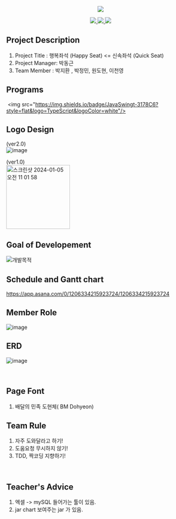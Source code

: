 
<p align='center'>
    <img src="https://capsule-render.vercel.app/api?type=waving&color=auto&height=300&section=header&text=%20Happy%20Seat&fontSize=90&animation=fadeIn&fontAlignY=38&desc=Enjoy%20your%20happy%20senior%20life!&descAlignY=71&descAlign=62"/>
</p>
  
<p align='center'>
  <a href="https://github.com/kyechan99/capsule-render/labels/Idea">
    <img src="https://img.shields.io/badge/IDEA%20ISSUE%20-%23F7DF1E.svg?&style=for-the-badge&&logoColor=white"/>
  </a>
  <a href="#demo">
    <img src="https://img.shields.io/badge/DEMO%20-%234FC08D.svg?&style=for-the-badge&&logoColor=white"/>
  </a>
  <a href="https://capsule-render.vercel.app/">
    <img src="https://img.shields.io/badge/Generator%20-%235c86fa.svg?&style=for-the-badge&&logoColor=white"/>
  </a>
</p> 

## Project Description

1. Project Title : 행복좌석 (Happy Seat) <= 신속좌석 (Quick Seat) 
2. Project Manager: 박동근 
3. Team Member : 박지환 , 박정민, 원도현, 이천영


## Programs
 <img src="https://img.shields.io/badge/JavaSwingt-3178C6?style=flat&logo=TypeScript&logoColor=white"/>


## Logo Design
(ver2.0)
<br>![image](https://github.com/ForrestDPark/QuickSeat_project/assets/149550771/d2cc524d-ff13-4e25-a9c8-d4caeb52ef0c)


(ver1.0)
<br><img width="170" alt="스크린샷 2024-01-05 오전 11 01 58" src="https://github.com/BigDataTeam01/QuickSeat_project/assets/149550771/508ee701-6e74-4a36-9d99-920be7f70feb">

## Goal of Developement

![개발목적](https://github.com/ForrestDPark/QuickSeat_project/assets/149550771/9c09a7a4-6e6e-44c8-b646-e9221a5c81a4)


## Schedule and Gantt chart

https://app.asana.com/0/1206334215923724/1206334215923724


## Member Role
![image](https://github.com/ForrestDPark/QuickSeat_project/assets/149550771/de3beab7-547a-495a-98e1-82f11c39953e)


## ERD 
![image](https://github.com/ForrestDPark/QuickSeat_project/assets/149550771/050a7988-3d59-4cc4-b25c-0452ec3d7d4a)

<br>


## Page Font
1. 배달의 민족 도현체( BM Dohyeon)




## Team Rule
1. 자주 도와달라고 하기!
2. 도움요청 무시하지 않기!
3. TDD, 짝코딩 지향하기!
<br>

## Teacher's Advice
1. 엑셀 -> mySQL 들어가는  툴이 있음.
2. jar chart 보여주는 jar 가 있음.

